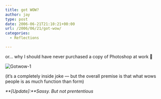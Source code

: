 ```yaml
---
title: got WOW?
author: jay
type: post
date: 2006-06-21T21:10:21+00:00
url: /2006/06/21/got-wow/
categories:
  - Reflections

---
```

or… why I should have never purchased a copy of Photoshop at work 🙂

![Gotwow-1][1]

(it’s a completely inside joke — but the overall premise is that what wows people is as much function than form)

_**[Update]:**Sassy. But not prententious_

 [1]: https://files.rambleon.org/images/2006/06/gotwow-1.png